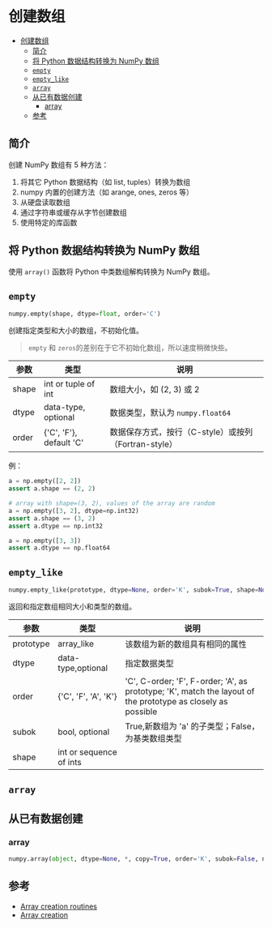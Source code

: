 # 创建数组

- [创建数组](#创建数组)
  - [简介](#简介)
  - [将 Python 数据结构转换为 NumPy 数组](#将-python-数据结构转换为-numpy-数组)
  - [`empty`](#empty)
  - [`empty_like`](#empty_like)
  - [`array`](#array)
  - [从已有数据创建](#从已有数据创建)
    - [array](#array-1)
  - [参考](#参考)

## 简介

创建 NumPy 数组有 5 种方法：

1. 将其它 Python 数据结构（如 list, tuples）转换为数组
2. numpy 内置的创建方法（如 arange, ones, zeros 等）
3. 从硬盘读取数组
4. 通过字符串或缓存从字节创建数组
5. 使用特定的库函数

## 将 Python 数据结构转换为 NumPy 数组

使用 `array()` 函数将 Python 中类数组解构转换为 NumPy 数组。

## `empty`
```py
numpy.empty(shape, dtype=float, order='C')
```
创建指定类型和大小的数组，不初始化值。
> `empty` 和 `zeros`的差别在于它不初始化数组，所以速度稍微快些。

|参数|类型|说明|
|---|---|---|
|shape|int or tuple of int|数组大小，如 (2, 3) 或 2|
|dtype|data-type, optional|数据类型，默认为 `numpy.float64`|
|order|{'C', 'F'}, default 'C'|数据保存方式，按行（C-style）或按列（Fortran-style）|

例：
```py
a = np.empty([2, 2])
assert a.shape == (2, 2)

# array with shape=(3, 2), values of the array are random
a = np.empty([3, 2], dtype=np.int32)
assert a.shape == (3, 2)
assert a.dtype == np.int32

a = np.empty([3, 3])
assert a.dtype == np.float64
```

## `empty_like`
```py
numpy.empty_like(prototype, dtype=None, order='K', subok=True, shape=None)
```
返回和指定数组相同大小和类型的数组。

|参数|类型|说明|
|---|---|---|
|prototype|array_like|该数组为新的数组具有相同的属性|
|dtype|data-type,optional|指定数据类型|
|order|{'C', 'F', 'A', 'K'}|'C', C-order; 'F', F-order; 'A', as prototype; 'K', match the layout of the prototype as closely as possible|
|subok|bool, optional|True,新数组为 'a' 的子类型；False，为基类数组类型|
|shape|int or sequence of ints||

## `array` 

## 从已有数据创建

### array

```py
numpy.array(object, dtype=None, *, copy=True, order='K', subok=False, ndmin=0, like=None)
```



## 参考

- [Array creation routines](https://numpy.org/doc/stable/reference/routines.array-creation.html)
- [Array creation](https://numpy.org/doc/stable/user/basics.creation.html#arrays-creation)
